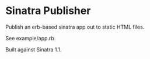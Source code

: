 # Sinatra Publisher

Publish an erb-based sinatra app out to static HTML files.

See example/app.rb.

Built against Sinatra 1.1.